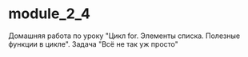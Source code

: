 # module_2_4
Домашняя работа по уроку "Цикл for. Элементы списка. Полезные функции в цикле". Задача "Всё не так уж просто"

